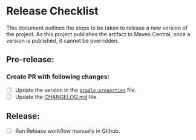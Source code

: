 # Release Checklist
This document outlines the steps to be taken to release a new version of the project.
As this project publishes the artifact to Maven Central, once a version is published, it cannot be overridden. 

## Pre-release:
### Create PR with following changes:
- [ ] Update the version in the [`gradle.properties`](./gradle.properties) file.
- [ ] Update the [CHANGELOG.md](./CHANGELOG.md) file. 

## Release:
- [ ] Run Release workflow manually in Github.